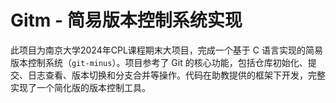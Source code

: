 # Gitm - 简易版本控制系统实现

此项目为南京大学2024年CPL课程期末大项目，完成一个基于 C 语言实现的简易版本控制系统（`git-minus`）。项目参考了 Git 的核心功能，包括仓库初始化、提交、日志查看、版本切换和分支合并等操作。代码在助教提供的框架下开发，完整实现了一个简化版的版本控制工具。